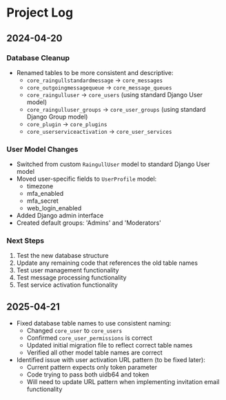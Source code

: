 # Project Log

## 2024-04-20

### Database Cleanup
- Renamed tables to be more consistent and descriptive:
  - `core_raingullstandardmessage` → `core_messages`
  - `core_outgoingmessagequeue` → `core_message_queues`
  - `core_raingulluser` → `core_users` (using standard Django User model)
  - `core_raingulluser_groups` → `core_user_groups` (using standard Django Group model)
  - `core_plugin` → `core_plugins`
  - `core_userserviceactivation` → `core_user_services`

### User Model Changes
- Switched from custom `RaingullUser` model to standard Django User model
- Moved user-specific fields to `UserProfile` model:
  - timezone
  - mfa_enabled
  - mfa_secret
  - web_login_enabled
- Added Django admin interface
- Created default groups: 'Admins' and 'Moderators'

### Next Steps
1. Test the new database structure
2. Update any remaining code that references the old table names
3. Test user management functionality
4. Test message processing functionality
5. Test service activation functionality

## 2025-04-21
- Fixed database table names to use consistent naming:
  - Changed `core_user` to `core_users`
  - Confirmed `core_user_permissions` is correct
  - Updated initial migration file to reflect correct table names
  - Verified all other model table names are correct
- Identified issue with user activation URL pattern (to be fixed later):
  - Current pattern expects only token parameter
  - Code trying to pass both uidb64 and token
  - Will need to update URL pattern when implementing invitation email functionality 